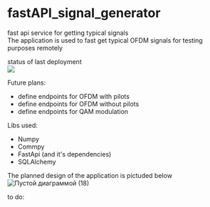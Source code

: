 # fastAPI_signal_generator
fast api service for getting typical signals  
The application is used to fast get typical OFDM signals for testing purposes remotely  

status of last deployment  <br/>
<img src="https://github.com/AndrewMZ6/fastAPI_signal_generator/actions/workflows/My-cations/badge.svg?branch=main"> <br>

Future plans:		
- define endpoints for OFDM with pilots 
- define endpoints for OFDM without pilots
- define endpoints for QAM modulation  

Libs used:
- Numpy
- Commpy
- FastApi (and it's dependencies)
- SQLAlchemy


The planned design of the application is pictuded below   
![Пустой диаграммой (18)](https://github.com/AndrewMZ6/fastAPI_signal_generator/assets/40640833/3d06bd2c-302f-41c8-bc66-12ef490fac86)



to do:  
